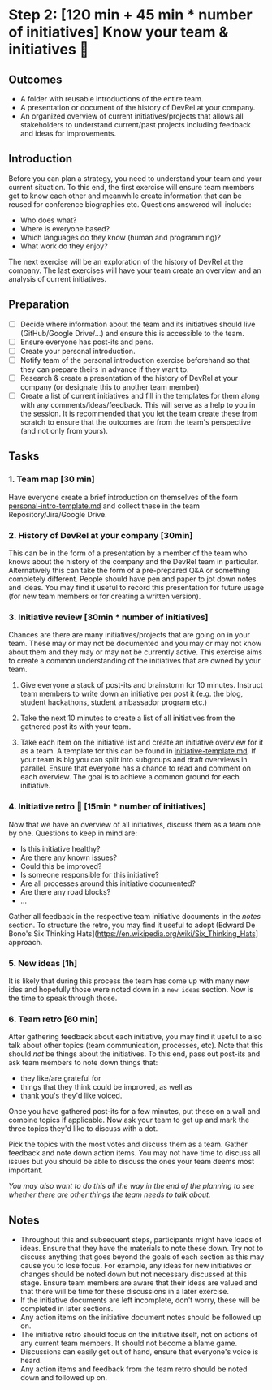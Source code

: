 # Step 2: [120 min + 45 min * number of initiatives] Know your team & initiatives 🙌

## Outcomes

- A folder with reusable introductions of the entire team.
- A presentation or document of the history of DevRel at your company.
- An organized overview of current initiatives/projects that allows all stakeholders to understand current/past projects including feedback and ideas for improvements.

## Introduction

Before you can plan a strategy, you need to understand your team and your current situation. To this end, the first exercise will ensure team members get to know each other and meanwhile create information that can be reused for conference biographies etc. Questions answered will include:
- Who does what?
- Where is everyone based?
- Which languages do they know (human and programming)?
- What work do they enjoy?

The next exercise will be an exploration of the history of DevRel at the company. The last exercises will have your team create an overview and an analysis of current initiatives.

## Preparation

- [ ] Decide where information about the team and its initiatives should live (GitHub/Google Drive/...) and ensure this is accessible to the team.
- [ ] Ensure everyone has post-its and pens.
- [ ] Create your personal introduction.
- [ ] Notify team of the personal introduction exercise beforehand so that they can prepare theirs in advance if they want to.   
- [ ] Research & create a presentation of the history of DevRel at your company (or designate this to another team member)
- [ ] Create a list of current initiatives and fill in the templates for them along with any comments/ideas/feedback. This will serve as a help to you in the session. It is recommended that you let the team create these from scratch to ensure that the outcomes are from the team's perspective (and not only from yours).

## Tasks

### 1. Team map [30 min]

Have everyone create a brief introduction on themselves of the form [personal-intro-template.md](personal-intro-template.md) and collect these in the team Repository/Jira/Google Drive.

### 2. History of DevRel at your company [30min]

This can be in the form of a presentation by a member of the team who knows about the history of the company and the DevRel team in particular. Alternatively this can take the form of a pre-prepared Q&A or something completely different. People should have pen and paper to jot down notes and ideas. You may find it useful to record this presentation for future usage (for new team members or for creating a written version).

### 3. Initiative review [30min * number of initiatives]

Chances are there are many initiatives/projects that are going on in your team. These may or may not be documented and you may or may not know about them and they may or may not be currently active. This exercise aims to create a common understanding of the initiatives that are owned by your team.

1. Give everyone a stack of post-its and brainstorm for 10 minutes. Instruct team members to write down an initiative per post it (e.g. the blog, student hackathons, student ambassador program etc.)

2. Take the next 10 minutes to create a list of all initiatives from the gathered post its with your team.

3. Take each item on the initiative list and create an initiative overview for it as a team. A template for this can be found in [initiative-template.md](initiative-template.md). If your team is big you can split into subgroups and draft overviews in parallel. Ensure that everyone has a chance to read and comment on each overview. The goal is to achieve a common ground for each initiative.

### 4. Initiative retro 🧢 [15min * number of initiatives]

Now that we have an overview of all initiatives, discuss them as a team one by one. Questions to keep in mind are:

- Is this initiative healthy?
- Are there any known issues?
- Could this be improved?
- Is someone responsible for this initiative?
- Are all processes around this initiative documented?
- Are there any road blocks?
- ...

Gather all feedback in the respective team initiative documents in the _notes_ section. To structure the retro, you may find it useful to adopt (Edward De Bono's Six Thinking Hats](https://en.wikipedia.org/wiki/Six_Thinking_Hats] approach.

### 5. New ideas [1h]

It is likely that during this process the team has come up with many new ides and hopefully those were noted down in a `new ideas` section. Now is the time to speak through those.

### 6. Team retro [60 min]

After gathering feedback about each initiative, you may find it useful to also talk about other topics (team communication, processes, etc). Note that this should _not_ be things about the initiatives. To this end, pass out post-its and ask team members to note down things that:
- they like/are grateful for
- things that they think could be improved, as well as
- thank you's they'd like voiced.

Once you have gathered post-its for a few minutes, put these on a wall and combine topics if applicable. Now ask your team to get up and mark the three topics they'd like to discuss with a dot.

Pick the topics with the most votes and discuss them as a team. Gather feedback and note down action items. You may not have time to discuss all issues but you should be able to discuss the ones your team deems most important.

_You may also want to do this all the way in the end of the planning to see whether there are other things the team needs to talk about._

## Notes

- Throughout this and subsequent steps, participants might have loads of ideas. Ensure that they have the materials to note these down. Try not to discuss anything that goes beyond the goals of each section as this may cause you to lose focus. For example, any ideas for new initiatives or changes should be noted down but not necessary discussed at this stage. Ensure team members are aware that their ideas are valued and that there will be time for these discussions in a later exercise.
- If the initiative documents are left incomplete, don't worry, these will be completed in later sections.
- Any action items on the initiative document notes should be followed up on.
- The initiative retro should focus on the initiative itself, not on actions of any current team members. It should not become a blame game.
- Discussions can easily get out of hand, ensure that everyone's voice is heard.
- Any action items and feedback from the team retro should be noted down and followed up on.
